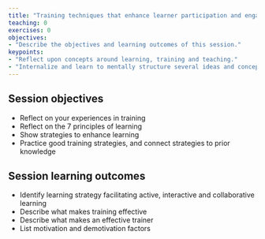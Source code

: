 ```yaml
---
title: "Training techniques that enhance learner participation and engagement - Session objectives and learning outcomes"
teaching: 0
exercises: 0
objectives:
- "Describe the objectives and learning outcomes of this session."
keypoints:
- "Reflect upon concepts around learning, training and teaching."
- "Internalize and learn to mentally structure several ideas and concepts related to learning, training and teaching."
---
```


## Session objectives
- Reflect on your experiences in training
- Reflect on the 7 principles of learning
- Show strategies to enhance learning
- Practice good training strategies, and connect strategies to prior knowledge



## Session learning outcomes
- Identify learning strategy facilitating active, interactive and collaborative learning
- Describe what makes training effective
- Describe what makes an effective trainer
- List motivation and demotivation factors

